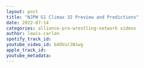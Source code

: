 ```yaml
---
layout: post
title: "NJPW G1 Climax 32 Preview and Predictions"
date: 2022-07-14
categories: alliance-pro-wrestling-network videos
author: lewis-carlan
spotify_track_id: 
youtube_video_id: b4OVurJWiwg
apple_track_id: 
youtube_metadata: 
---
```

